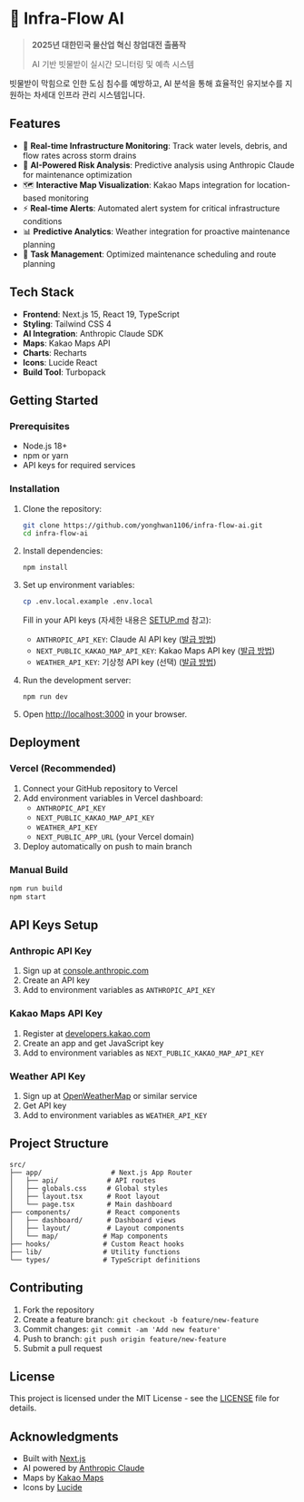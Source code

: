 # 🌊 Infra-Flow AI

> **2025년 대한민국 물산업 혁신 창업대전 출품작**
>
> AI 기반 빗물받이 실시간 모니터링 및 예측 시스템

빗물받이 막힘으로 인한 도심 침수를 예방하고, AI 분석을 통해 효율적인 유지보수를 지원하는 차세대 인프라 관리 시스템입니다.

## Features

- 🌊 **Real-time Infrastructure Monitoring**: Track water levels, debris, and flow rates across storm drains
- 🤖 **AI-Powered Risk Analysis**: Predictive analysis using Anthropic Claude for maintenance optimization
- 🗺️ **Interactive Map Visualization**: Kakao Maps integration for location-based monitoring
- ⚡ **Real-time Alerts**: Automated alert system for critical infrastructure conditions
- 📊 **Predictive Analytics**: Weather integration for proactive maintenance planning
- 🔧 **Task Management**: Optimized maintenance scheduling and route planning

## Tech Stack

- **Frontend**: Next.js 15, React 19, TypeScript
- **Styling**: Tailwind CSS 4
- **AI Integration**: Anthropic Claude SDK
- **Maps**: Kakao Maps API
- **Charts**: Recharts
- **Icons**: Lucide React
- **Build Tool**: Turbopack

## Getting Started

### Prerequisites

- Node.js 18+
- npm or yarn
- API keys for required services

### Installation

1. Clone the repository:
   ```bash
   git clone https://github.com/yonghwan1106/infra-flow-ai.git
   cd infra-flow-ai
   ```

2. Install dependencies:
   ```bash
   npm install
   ```

3. Set up environment variables:
   ```bash
   cp .env.local.example .env.local
   ```

   Fill in your API keys (자세한 내용은 [SETUP.md](./SETUP.md) 참고):
   - `ANTHROPIC_API_KEY`: Claude AI API key ([발급 방법](./SETUP.md#1-claude-ai-api-anthropic))
   - `NEXT_PUBLIC_KAKAO_MAP_API_KEY`: Kakao Maps API key ([발급 방법](./SETUP.md#2-카카오맵-api))
   - `WEATHER_API_KEY`: 기상청 API key (선택) ([발급 방법](./SETUP.md#3-기상청-api-선택))

4. Run the development server:
   ```bash
   npm run dev
   ```

5. Open [http://localhost:3000](http://localhost:3000) in your browser.

## Deployment

### Vercel (Recommended)

1. Connect your GitHub repository to Vercel
2. Add environment variables in Vercel dashboard:
   - `ANTHROPIC_API_KEY`
   - `NEXT_PUBLIC_KAKAO_MAP_API_KEY`
   - `WEATHER_API_KEY`
   - `NEXT_PUBLIC_APP_URL` (your Vercel domain)
3. Deploy automatically on push to main branch

### Manual Build

```bash
npm run build
npm start
```

## API Keys Setup

### Anthropic API Key
1. Sign up at [console.anthropic.com](https://console.anthropic.com)
2. Create an API key
3. Add to environment variables as `ANTHROPIC_API_KEY`

### Kakao Maps API Key
1. Register at [developers.kakao.com](https://developers.kakao.com)
2. Create an app and get JavaScript key
3. Add to environment variables as `NEXT_PUBLIC_KAKAO_MAP_API_KEY`

### Weather API Key
1. Sign up at [OpenWeatherMap](https://openweathermap.org/api) or similar service
2. Get API key
3. Add to environment variables as `WEATHER_API_KEY`

## Project Structure

```
src/
├── app/                 # Next.js App Router
│   ├── api/            # API routes
│   ├── globals.css     # Global styles
│   ├── layout.tsx      # Root layout
│   └── page.tsx        # Main dashboard
├── components/         # React components
│   ├── dashboard/      # Dashboard views
│   ├── layout/         # Layout components
│   └── map/           # Map components
├── hooks/             # Custom React hooks
├── lib/               # Utility functions
└── types/             # TypeScript definitions
```

## Contributing

1. Fork the repository
2. Create a feature branch: `git checkout -b feature/new-feature`
3. Commit changes: `git commit -am 'Add new feature'`
4. Push to branch: `git push origin feature/new-feature`
5. Submit a pull request

## License

This project is licensed under the MIT License - see the [LICENSE](LICENSE) file for details.

## Acknowledgments

- Built with [Next.js](https://nextjs.org)
- AI powered by [Anthropic Claude](https://anthropic.com)
- Maps by [Kakao Maps](https://apis.map.kakao.com)
- Icons by [Lucide](https://lucide.dev)